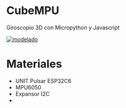 # CubeMPU
Giroscopio 3D con Micropython y Javascript

<a href='https://postimages.org/' target='_blank'><img src='https://i.postimg.cc/3R1Y4Svw/modelado.gif' border='0' alt='modelado'/></a>

# Materiales
- UNIT Pulsar ESP32C6
- MPU6050
- Expansor I2C
- 
